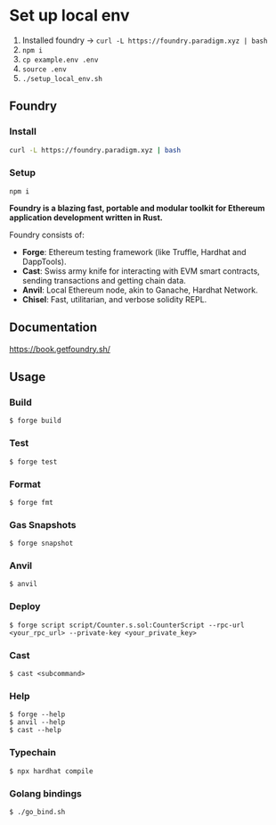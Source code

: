 # Set up local env

1. Installed foundry -> `curl -L https://foundry.paradigm.xyz | bash`
2. `npm i`
3. `cp example.env .env`
4. `source .env`
5. `./setup_local_env.sh`

## Foundry

### Install

```bash
curl -L https://foundry.paradigm.xyz | bash
```

### Setup

`npm i`

**Foundry is a blazing fast, portable and modular toolkit for Ethereum application development written in Rust.**

Foundry consists of:

-   **Forge**: Ethereum testing framework (like Truffle, Hardhat and DappTools).
-   **Cast**: Swiss army knife for interacting with EVM smart contracts, sending transactions and getting chain data.
-   **Anvil**: Local Ethereum node, akin to Ganache, Hardhat Network.
-   **Chisel**: Fast, utilitarian, and verbose solidity REPL.

## Documentation

https://book.getfoundry.sh/

## Usage

### Build

```shell
$ forge build
```

### Test

```shell
$ forge test
```

### Format

```shell
$ forge fmt
```

### Gas Snapshots

```shell
$ forge snapshot
```

### Anvil

```shell
$ anvil
```

### Deploy

```shell
$ forge script script/Counter.s.sol:CounterScript --rpc-url <your_rpc_url> --private-key <your_private_key>
```

### Cast

```shell
$ cast <subcommand>
```

### Help

```shell
$ forge --help
$ anvil --help
$ cast --help
```

### Typechain

```shell
$ npx hardhat compile
```

### Golang bindings

```shell
$ ./go_bind.sh
```


